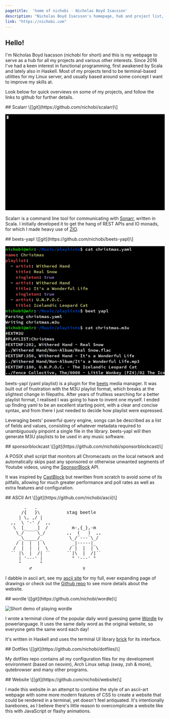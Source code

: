 ```yaml
---
pagetitle:  'home of nichobi - Nicholas Boyd Isacsson'
description: "Nicholas Boyd Isacsson's homepage, hub and project list, including programming, ASCII art and Linux stuff."
link: "https://nichobi.com"
---
```


## Hello!

  I'm Nicholas Boyd Isacsson (nichobi for short) and this is my webpage to serve as a hub for all my projects and various other interests. Since 2016 I've had a keen interest in functional programming, first awakened by Scala and lately also in Haskell. Most of my projects tend to be terminal-based utilities for my Linux server, and usually based around some concept I want to improve my skills at.

  Look below for quick overviews on some of my projects, and follow the links to github for further details.

<div class="hflex">
## Scalarr
\[[git](https://github.com/nichobi/scalarr)\]
</div>

  ![Short demo of Scalarr functionality](https://raw.githubusercontent.com/nichobi/scalarr/master/scalarr.gif)

  Scalarr is a command line tool for communicating with [Sonarr](https://sonarr.tv/), written in Scala.
  I initially developed it to get the hang of REST APIs and IO monads, for which I made heavy use of [ZIO](https://zio.dev/).

<div class="hflex">
## beets-yapl
\[[git](https://github.com/nichobi/beets-yapl)\]
</div>

  ![Terminal output demoing how beets-yapl converts its playlist format to M3U](beets-yapl.png)

  beets-yapl (yaml playlist) is a plugin for the [beets](https://github.com/beetbox/beets) media manager. It was built out of frustration with the M3U playlist format, which breaks at the slightest change in filepaths. After years of fruitless searching for a better playlist format, I realised I was going to have to invent one myself. I ended up finding yaml to be an excellent starting point, with a clear and concise syntax, and from there I just needed to decide how playlist were expressed.

  Leveraging beets' powerful query engine, songs can be described as a list of fields and values, consisting of whatever metadata required to unambiguously pinpoint a single file in the library. beets-yapl will then generate M3U playlists to be used in any music software.

<div class="hflex">
## sponsorblockcast
\[[git](https://github.com/nichobi/sponsorblockcast)\]
</div>

  A POSIX shell script that monitors all Chromecasts on the local network and automatically skips past any sponsored or otherwise unwanted segments of Youtube videos, using the [SponsorBlock](https://github.com/ajayyy/SponsorBlock) API.

  It was inspired by [CastBlock](https://github.com/stephen304/castblock) but rewritten from scratch to avoid some of its pitfalls, allowing for much greater performance and poll rates as well as extra features and configuration.

<div class="hflex">
## ASCII Art
\[[git](https://github.com/nichobi/ascii)\]
</div>

<ascii aria-label="ASCII art of male and female stag beetles">
<pre>
       .   .
      /{   }\          stag beetle
     | \, ,/ |
  ,,  \ '-' /  ,,
   \  [_   _]  /         m-,{_},-m
    \_/ ‾‾‾ \_/        ,,  (   )  ,,
     _\_____/_          \_/‾---‾\_/
    / |  |  | \          _|-----|_
   /  |  |  |  \        / |  |  | \
  ´` |\  |  /| ´`      ´`|\  |  /|´`
     | '---' |           " '---' "
     "       "
         ♂                   ♀
</pre>
</ascii>

  I dabble in ascii art, see my [ascii site](https://ascii.nichobi.com) for my full, ever expanding page of drawings or check out the [Github repo](https://github.com/nichobi/ascii) to see more details about the website.

<div class="hflex">
## wordle
\[[git](https://github.com/nichobi/wordle)\]
</div>

  ![Short demo of playing wordle](https://raw.githubusercontent.com/nichobi/wordle/master/wordle.gif)

  I wrote a terminal clone of the popular daily word guessing game [Wordle](https://www.powerlanguage.co.uk/wordle/) by powerlanguage. It uses the same daily word as the original website, so everyone gets the same word each day!

  It's written in Haskell and uses the terminal UI library [brick](https://github.com/jtdaugherty/brick) for its interface.

<div class="hflex">
## Dotfiles
\[[git](https://github.com/nichobi/dotfiles)\]
</div>

  My dotfiles repo contains all my configuration files for my development environment (based on neovim), Arch Linux setup (sway, zsh & more), qutebrowser and many other programs.

<div class="hflex">
## Website
\[[git](https://github.com/nichobi/website)\]
</div>

  I made this website in an attempt to combine the style of an ascii-art webpage with some more modern features of CSS to create a website that could be rendered in a terminal, yet doesn't feel antiquated. It's intentionally barebones, as I believe there's little reason to overcomplicate a website like this with JavaScript or flashy animations.
